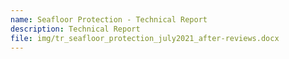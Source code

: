 ```yaml
---
name: Seafloor Protection - Technical Report
description: Technical Report
file: img/tr_seafloor_protection_july2021_after-reviews.docx
---
```

